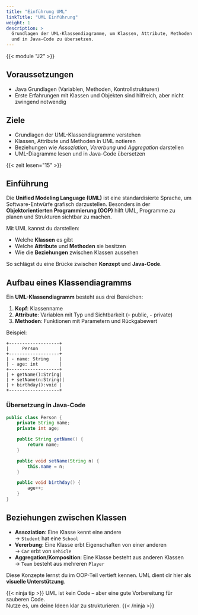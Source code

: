 ```yaml
---
title: "Einführung UML"
linkTitle: "UML Einführung"
weight: 1
description: >
  Grundlagen der UML-Klassendiagramme, um Klassen, Attribute, Methoden und Beziehungen darzustellen
  und in Java-Code zu übersetzen.
---
```


{{< module "J2" >}}

## Voraussetzungen

- Java Grundlagen (Variablen, Methoden, Kontrollstrukturen)
- Erste Erfahrungen mit Klassen und Objekten sind hilfreich, aber nicht zwingend notwendig

## Ziele

- Grundlagen der UML-Klassendiagramme verstehen
- Klassen, Attribute und Methoden in UML notieren
- Beziehungen wie _Assoziation_, _Vererbung_ und _Aggregation_ darstellen
- UML-Diagramme lesen und in Java-Code übersetzen

{{< zeit lesen="15" >}}

## Einführung

Die **Unified Modeling Language (UML)** ist eine standardisierte Sprache, um Software-Entwürfe grafisch
darzustellen. Besonders in der **Objektorientierten Programmierung (OOP)** hilft UML, Programme zu planen
und Strukturen sichtbar zu machen.

Mit UML kannst du darstellen:

- Welche **Klassen** es gibt
- Welche **Attribute** und **Methoden** sie besitzen
- Wie die **Beziehungen** zwischen Klassen aussehen

So schlägst du eine Brücke zwischen **Konzept** und **Java-Code**.

## Aufbau eines Klassendiagramms

Ein **UML-Klassendiagramm** besteht aus drei Bereichen:

1. **Kopf**: Klassenname
2. **Attribute**: Variablen mit Typ und Sichtbarkeit (`+` public, `-` private)
3. **Methoden**: Funktionen mit Parametern und Rückgabewert

Beispiel:

```text
+-------------------+
|     Person        |
+-------------------+
| - name: String    |
| - age: int        |
+-------------------+
| + getName():String|
| + setName(n:String)|
| + birthday():void |
+-------------------+
```

### Übersetzung in Java-Code

```java
public class Person {
    private String name;
    private int age;

    public String getName() {
        return name;
    }

    public void setName(String n) {
        this.name = n;
    }

    public void birthday() {
        age++;
    }
}
```

## Beziehungen zwischen Klassen

- **Assoziation**: Eine Klasse kennt eine andere  
  → `Student` hat eine `School`
- **Vererbung**: Eine Klasse erbt Eigenschaften von einer anderen  
  → `Car` erbt von `Vehicle`
- **Aggregation/Komposition**: Eine Klasse besteht aus anderen Klassen  
  → `Team` besteht aus mehreren `Player`

Diese Konzepte lernst du im OOP-Teil vertieft kennen. UML dient dir hier als **visuelle Unterstützung**.

{{< ninja tip >}}
UML ist kein Code – aber eine gute Vorbereitung für sauberen Code.  
Nutze es, um deine Ideen klar zu strukturieren.
{{< /ninja >}}
